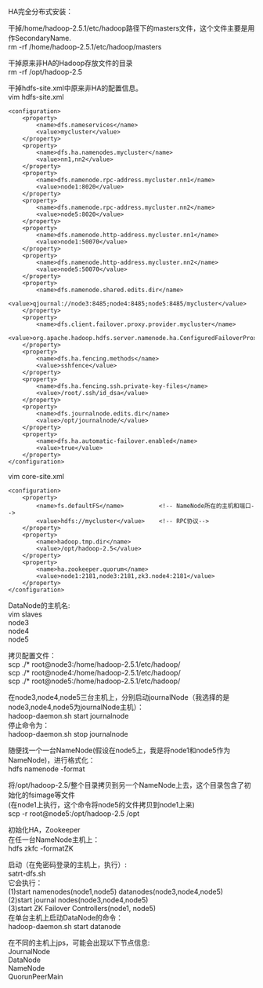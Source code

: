 HA完全分布式安装：<br>

干掉/home/hadoop-2.5.1/etc/hadoop路径下的masters文件，这个文件主要是用作SecondaryName.<br>
rm -rf /home/hadoop-2.5.1/etc/hadoop/masters<br>

干掉原来非HA的Hadoop存放文件的目录<br>
rm -rf /opt/hadoop-2.5<br>

干掉hdfs-site.xml中原来非HA的配置信息。<br>
vim hdfs-site.xml
```
<configuration>
	<property>
  		<name>dfs.nameservices</name>
  		<value>mycluster</value>
	</property>
	<property>
  		<name>dfs.ha.namenodes.mycluster</name>
  		<value>nn1,nn2</value>
	</property>
	<property>
  		<name>dfs.namenode.rpc-address.mycluster.nn1</name>
 		<value>node1:8020</value>
	</property>
	<property>
  		<name>dfs.namenode.rpc-address.mycluster.nn2</name>
  		<value>node5:8020</value>
	</property>
	<property>
  		<name>dfs.namenode.http-address.mycluster.nn1</name>
  		<value>node1:50070</value>
	</property>
	<property>
  		<name>dfs.namenode.http-address.mycluster.nn2</name>
  		<value>node5:50070</value>
	</property>
	<property>
  		<name>dfs.namenode.shared.edits.dir</name>
  		<value>qjournal://node3:8485;node4:8485;node5:8485/mycluster</value>
	</property>
	<property>
  		<name>dfs.client.failover.proxy.provider.mycluster</name>
  		<value>org.apache.hadoop.hdfs.server.namenode.ha.ConfiguredFailoverProxyProvider</value>
	</property>
	<property>
  		<name>dfs.ha.fencing.methods</name>
  		<value>sshfence</value>
	</property>
	<property>
	  	<name>dfs.ha.fencing.ssh.private-key-files</name>
	  	<value>/root/.ssh/id_dsa</value>
	</property>
	<property>
	  	<name>dfs.journalnode.edits.dir</name>
	  	<value>/opt/journalnode/</value>
	</property>
	<property>
   		<name>dfs.ha.automatic-failover.enabled</name>
   		<value>true</value>
 	</property>
</configuration>
```
vim core-site.xml
```
<configuration>
    <property>
        <name>fs.defaultFS</name>          <!-- NameNode所在的主机和端口-->
        <value>hdfs://mycluster</value>    <!-- RPC协议-->
    </property>
    <property>
        <name>hadoop.tmp.dir</name>   
        <value>/opt/hadoop-2.5</value>
    </property>
    <property>
   		<name>ha.zookeeper.quorum</name>
   		<value>node1:2181,node3:2181,zk3.node4:2181</value>
 	</property>
</configuration>
```
DataNode的主机名:<br>
vim slaves<br>
node3<br>
node4<br>
node5<br>

拷贝配置文件：<br>
scp ./* root@node3:/home/hadoop-2.5.1/etc/hadoop/<br>
scp ./* root@node4:/home/hadoop-2.5.1/etc/hadoop/<br>
scp ./* root@node5:/home/hadoop-2.5.1/etc/hadoop/<br>

在node3,node4,node5三台主机上，分别启动journalNode（我选择的是node3,node4,node5为journalNode主机）：<br>
hadoop-daemon.sh start journalnode<br>
停止命令为：<br>
hadoop-daemon.sh stop journalnode<br>

随便找一个一台NameNode(假设在node5上，我是将node1和node5作为NameNode)，进行格式化：<br>
hdfs namenode -format

将/opt/hadoop-2.5/整个目录拷贝到另一个NameNode上去，这个目录包含了初始化的fsimage等文件<br>
(在node1上执行，这个命令将node5的文件拷贝到node1上来)<br>
scp -r root@node5:/opt/hadoop-2.5 /opt<br>

初始化HA，Zookeeper<br>
在任一台NameNode主机上：<br>
hdfs zkfc -formatZK<br>

启动（在免密码登录的主机上，执行）:<br>
satrt-dfs.sh<br>
它会执行：<br>
(1)start namenodes(node1,node5) datanodes(node3,node4,node5)<br>
(2)start journal nodes(node3,node4,node5)<br>
(3)start ZK Failover Controllers(node1, node5)<br>
在单台主机上启动DataNode的命令：<br>
hadoop-daemon.sh start datanode<br>

在不同的主机上jps，可能会出现以下节点信息:<br>
JournalNode<br>
DataNode<br>
NameNode<br>
QuorunPeerMain<br>

